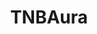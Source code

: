 ---
layout: firm_page
title: "TNBAura"
id: "tnbaura.vc"
permalink: "/tnbauratnbaura.vc/"
website: "https://tnbaura.vc"
offices: "Singapore (Singapore)"
investment_stages: "Series A, Series B"
portfolio_companies: "Super, Zenyum, Ora, Prism, Techcop, VUIHOC, CoLearn, Eratani"
portfolio_link: "https://tnbaura.vc/portfolio"
investment_markets: "Social Commerce, Direct-to-Consumer, TeleHealth, AgriTech, EdTech"
founded_year: "2018"
description: "TNBAura is a thesis-led, high-conviction venture capital firm focused on Southeast Asia. They use data-driven methodologies to identify and invest in companies primed for the future. Their investments span various sectors, aiming to create market-leading businesses."
linkedin: "https://linkedin.com/company/tnbaura"
twitter: ""
instagram: ""
team_page: "https://tnbaura.vc/team"
investor_type: "Venture Capital"
crunchbase: "https://www.crunchbase.com/organization/tnb-ventures-pte-ltd"
pitchbook: "https://pitchbook.com/profiles/investor/279814-33"

# SEO Optimization
meta_title: "TNBAura - VC Firm - projectstartups.com"
meta_description: "TNBAura, TNBAura is a thesis-led, high-conviction venture capital firm focused on Southeast Asia. They use data-driven methodologies to identify and invest in ..."
meta_keywords: "TNBAura, Social Commerce, Direct-to-Consumer, TeleHealth, AgriTech, EdTech, VC firm, venture capital, startup investor, projectstartups.com"
canonical_url: "https://vc.projectstartups.com/tnbauratnbaura.vc/"
---